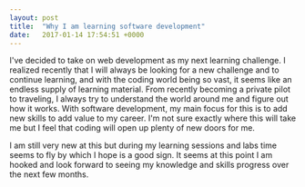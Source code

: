 ```yaml
---
layout: post
title:  "Why I am learning software development"
date:   2017-01-14 17:54:51 +0000
---
```


I've decided to take on web development as my next learning challenge.  I realized recently that I will always be looking for a new challenge and to continue learning, and with the coding world being so vast, it seems like an endless supply of learning material.  From recently becoming a private pilot to traveling, I always try to understand the world around me and figure out how it works.  With software development, my main focus for this is to add new skills to add value to my career.  I'm not sure exactly where this will take me but I feel that coding will open up plenty of new doors for me.  

I am still very new at this but during my learning sessions and labs time seems to fly by which I hope is a good sign.  It seems at this point I am hooked and look forward to seeing my knowledge and skills progress over the next few months.  
